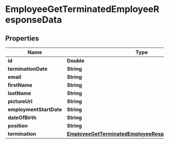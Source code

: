 

# EmployeeGetTerminatedEmployeeResponseData


## Properties

| Name | Type | Description | Notes |
|------------ | ------------- | ------------- | -------------|
|**id** | **Double** |  |  [optional] |
|**terminationDate** | **String** |  |  [optional] |
|**email** | **String** |  |  [optional] |
|**firstName** | **String** |  |  [optional] |
|**lastName** | **String** |  |  [optional] |
|**pictureUrl** | **String** |  |  [optional] |
|**employmentStartDate** | **String** |  |  [optional] |
|**dateOfBirth** | **String** |  |  [optional] |
|**position** | **String** |  |  [optional] |
|**termination** | [**EmployeeGetTerminatedEmployeeResponseDataTermination**](EmployeeGetTerminatedEmployeeResponseDataTermination.md) |  |  [optional] |



